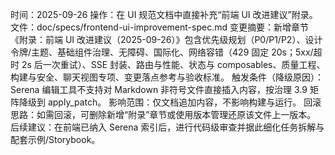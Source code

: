 时间：2025-09-26
操作：在 UI 规范文档中直接补充“前端 UI 改进建议”附录。
文件：doc/specs/frontend-ui-improvement-spec.md
变更摘要：新增章节《附录：前端 UI 改进建议（2025-09-26）》包含优先级规划（P0/P1/P2）、设计令牌/主题、基础组件治理、无障碍、国际化、网络容错（429 固定 20s；5xx/超时 2s 后一次重试）、SSE 封装、路由与性能、状态与 composables、质量工程、构建与安全、聊天视图专项、变更落点参考与验收标准。
触发条件（降级原因）：Serena 编辑工具不支持对 Markdown 非符号文件直接插入内容，按治理 3.9 矩阵降级到 apply_patch。
影响范围：仅文档追加内容，不影响构建与运行。
回滚思路：如需回滚，可删除新增“附录”章节或使用版本管理还原该文件上一版本。
后续建议：在前端已纳入 Serena 索引后，进行代码级审查并据此细化任务拆解与配套示例/Storybook。